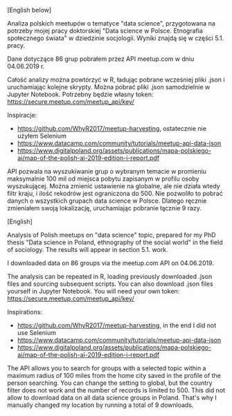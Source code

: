 [English below]

Analiza polskich meetupów o tematyce "data science", przygotowana na potrzeby mojej pracy doktorskiej
"Data science w Polsce. Etnografia społecznego świata" w dziedzinie socjologii.
Wyniki znajdą się w części 5.1. pracy.

Dane dotyczące 86 grup pobrałem przez API meetup.com w dniu 04.06.2019 r.

Całość analizy można powtórzyć w R, ładując pobrane wcześniej pliki .json i uruchamiając kolejne skrypty.
Można pobrać pliki .json samodzielnie w Jupyter Notebook. Potrzebny będzie własny token: https://secure.meetup.com/meetup_api/key/

Inspiracje:
- https://github.com/WhyR2017/meetup-harvesting, ostatecznie nie użyłem Selenium
- https://www.datacamp.com/community/tutorials/meetup-api-data-json
- https://www.digitalpoland.org/assets/publications/mapa-polskiego-ai/map-of-the-polish-ai-2019-edition-i-report.pdf

API pozwala na wyszukiwanie grup o wybranym temacie w promieniu maksymalnie 100 mil
od miejsca pobytu zapisanym w profilu osoby wyszukującej.
Można zmienić ustawienie na globalne, ale nie działa wtedy filtr kraju, 
i ilość rekodrów jest ograniczona do 500. 
Nie pozwoliło to pobrać danych o wszystkich grupach data science w Polsce.
Dlatego ręcznie zmieniałem swoją lokalizację, uruchamiając pobranie łącznie 9 razy.

[English]

Analysis of Polish meetups on "data science" topic, prepared for my PhD thesis
"Data science in Poland, ethnography of the social world" in the field of sociology.
The results will appear in section 5.1. work.

I downloaded data on 86 groups via the meetup.com API on 04.06.2019.

The analysis can be repeated in R, loading previously downloaded .json files and sourcing subsequent scripts.
You can also download .json files yourself in Jupyter Notebook. You will need your own token: https://secure.meetup.com/meetup_api/key/

Inspirations:
- https://github.com/WhyR2017/meetup-harvesting, in the end I did not use Selenium
- https://www.datacamp.com/community/tutorials/meetup-api-data-json
- https://www.digitalpoland.org/assets/publications/mapa-polskiego-ai/map-of-the-polish-ai-2019-edition-i-report.pdf

The API allows you to search for groups with a selected topic within a maximum radius of 100 miles
from the home city saved in the profile of the person searching.
You can change the setting to global, but the country filter does not work
and the number of records is limited to 500.
This did not allow to download data on all data science groups in Poland.
That's why I manually changed my location by running a total of 9 downloads.
